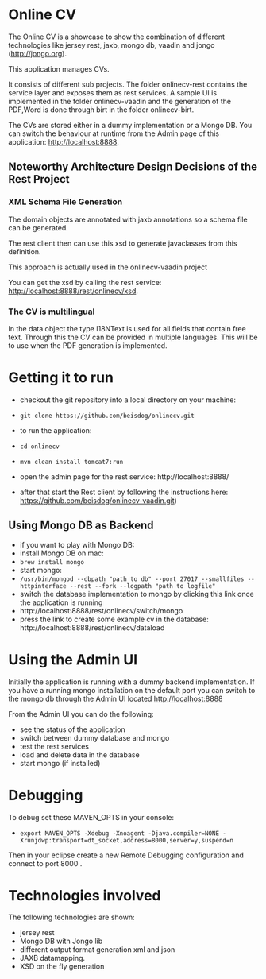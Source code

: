# Online CV

The Online CV is a showcase to show the combination of different technologies like jersey rest, jaxb, mongo db, vaadin and jongo (http://jongo.org).

This application manages CVs. 

It consists of different sub projects. The folder onlinecv-rest contains the service layer and exposes them as rest services.
A sample UI is implemented in the folder onlinecv-vaadin and the generation of the PDF,Word is done through birt in 
the folder onlinecv-birt.

The CVs are stored either in a dummy implementation or a Mongo DB. 
You can switch the behaviour at runtime from the Admin page of this application: [http://localhost:8888](http://localhost:8888). 

## Noteworthy Architecture Design Decisions of the Rest Project

### XML Schema File Generation
The domain objects are annotated with jaxb annotations so a schema file can be generated.

The rest client then can use this xsd to generate javaclasses from this definition. 

This approach is actually used in the onlinecv-vaadin project

You can get the xsd by calling the rest service:  [http://localhost:8888/rest/onlinecv/xsd](http://localhost:8888/rest/onlinecv/xsd).

### The CV is multilingual
In the data object the type I18NText is used for all fields that contain free text. Through this the CV can
be provided in multiple languages. This will be to use when the PDF generation is implemented.  

# Getting it to run
* checkout the git repository into a local directory on your machine:
 * `git clone https://github.com/beisdog/onlinecv.git`

* to run the application:
 * `cd onlinecv`
 * `mvn clean install tomcat7:run`
* open the admin page for the rest service: http://localhost:8888/
* after that start the Rest client by following the instructions here: https://github.com/beisdog/onlinecv-vaadin.git)

## Using Mongo DB as Backend
* if you want to play with Mongo DB: 
 * install Mongo DB on mac: 
  * `brew install mongo`
 * start mongo: 
  * `/usr/bin/mongod --dbpath "path to db" --port 27017 --smallfiles --httpinterface --rest --fork --logpath "path to logfile"`
 * switch the database implementation to mongo by clicking this link once the application is running
  * http://localhost:8888/rest/onlinecv/switch/mongo
  * press the link to create some example cv in the database: http://localhost:8888/rest/onlinecv/dataload

# Using the Admin UI
Initially the application is running with a dummy backend implementation. If you have a running mongo installation on the default port
you can switch to the mongo db through the Admin UI located [http://localhost:8888](http://localhost:8888)

From the Admin UI you can do the following:
* see the status of the application
* switch between dummy database and mongo
* test the rest services
* load and delete data in the database
* start mongo (if installed)

# Debugging
To debug set these MAVEN_OPTS in your console:

* `export MAVEN_OPTS -Xdebug -Xnoagent -Djava.compiler=NONE -Xrunjdwp:transport=dt_socket,address=8000,server=y,suspend=n` 

Then in your eclipse create a new Remote Debugging configuration and connect to port 8000 .

# Technologies involved
The following technologies are shown:

* jersey rest 
* Mongo DB with Jongo lib
* different output format generation xml and json
* JAXB datamapping.
* XSD on the fly generation


